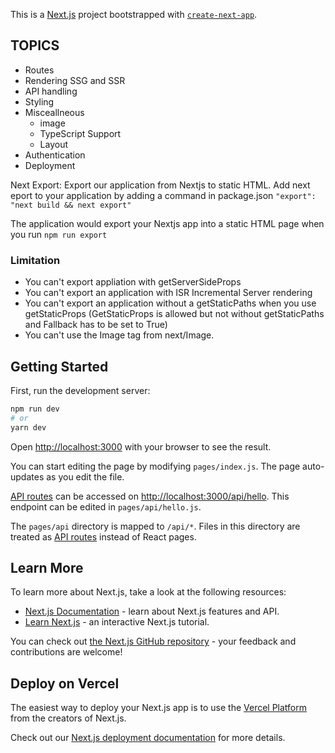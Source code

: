 This is a [Next.js](https://nextjs.org/) project bootstrapped with [`create-next-app`](https://github.com/vercel/next.js/tree/canary/packages/create-next-app).

## TOPICS

- Routes
- Rendering SSG and SSR
- API handling
- Styling
- Misceallneous
  - image
  - TypeScript Support
  - Layout
- Authentication
- Deployment

Next Export: Export our application from Nextjs to static HTML.
Add next eport to your application by adding a command in package.json
`"export": "next build && next export"`

The application would export your Nextjs app into a static HTML page when you run
`npm run export`

### Limitation

- You can't export appliation with getServerSideProps
- You can't export an application with ISR Incremental Server rendering
- You can't export an application without a getStaticPaths when you use getStaticProps (GetStaticProps is allowed but not without getStaticPaths and Fallback has to be set to True)
- You can't use the Image tag from next/Image.

## Getting Started

First, run the development server:

```bash
npm run dev
# or
yarn dev
```

Open [http://localhost:3000](http://localhost:3000) with your browser to see the result.

You can start editing the page by modifying `pages/index.js`. The page auto-updates as you edit the file.

[API routes](https://nextjs.org/docs/api-routes/introduction) can be accessed on [http://localhost:3000/api/hello](http://localhost:3000/api/hello). This endpoint can be edited in `pages/api/hello.js`.

The `pages/api` directory is mapped to `/api/*`. Files in this directory are treated as [API routes](https://nextjs.org/docs/api-routes/introduction) instead of React pages.

## Learn More

To learn more about Next.js, take a look at the following resources:

- [Next.js Documentation](https://nextjs.org/docs) - learn about Next.js features and API.
- [Learn Next.js](https://nextjs.org/learn) - an interactive Next.js tutorial.

You can check out [the Next.js GitHub repository](https://github.com/vercel/next.js/) - your feedback and contributions are welcome!

## Deploy on Vercel

The easiest way to deploy your Next.js app is to use the [Vercel Platform](https://vercel.com/new?utm_medium=default-template&filter=next.js&utm_source=create-next-app&utm_campaign=create-next-app-readme) from the creators of Next.js.

Check out our [Next.js deployment documentation](https://nextjs.org/docs/deployment) for more details.
